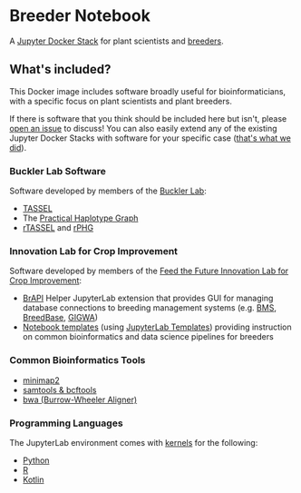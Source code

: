 # Breeder Notebook
A [Jupyter Docker Stack](https://jupyter-docker-stacks.readthedocs.io/en/latest/) for plant scientists and [breeders](https://en.wikipedia.org/wiki/Plant_breeding).

## What's included?
This Docker image includes software broadly useful for bioinformaticians, with a specific focus on plant scientists and plant breeders.

If there is software that you think should be included here but isn't, please [open an issue](https://github.com/maize-genetics/breeder-notebook/issues/new/choose) to discuss! You can also easily extend any of the existing Jupyter Docker Stacks with software for your specific case ([that's what we did](https://github.com/maize-genetics/breeder-notebook/blob/main/Dockerfile#L1)).

### Buckler Lab Software
Software developed by members of the [Buckler Lab](https://maizegenetics.net):
* [TASSEL](https://tassel.bitbucket.io/)
* The [Practical Haplotype Graph](https://www.maizegenetics.net/phg)
* [rTASSEL](https://rtassel.maizegenetics.net/) and [rPHG](https://rphg.maizegenetics.net/)

### Innovation Lab for Crop Improvement
Software developed by members of the [Feed the Future Innovation Lab for Crop Improvement](https://ilci.cornell.edu/):
* [BrAPI](https://brapi.org/) Helper JupyterLab extension that provides GUI for managing database connections to breeding management systems (e.g. [BMS](https://integratedbreeding.net/), [BreedBase](https://breedbase.org/), [GIGWA](https://gigwa.southgreen.fr/gigwa/))
* [Notebook templates](https://github.com/agostof/ILCI-NotebookTemplates) (using [JupyterLab Templates](https://github.com/finos/jupyterlab_templates)) providing instruction on common bioinformatics and data science pipelines for breeders

### Common Bioinformatics Tools
* [minimap2](https://github.com/lh3/minimap2)
* [samtools & bcftools](http://www.htslib.org/)
* [bwa (Burrow-Wheeler Aligner)](https://github.com/lh3/bwa)

### Programming Languages
The JupyterLab environment comes with [kernels](https://docs.jupyter.org/en/latest/projects/kernels.html) for the following:
* [Python](https://www.python.org/)
* [R](https://www.r-project.org/)
* [Kotlin](https://kotlinlang.org/)
